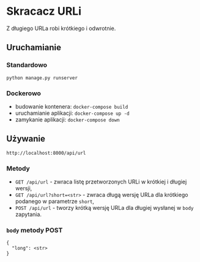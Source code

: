 # Skracacz URLi

Z długiego URLa robi krótkiego i odwrotnie.

## Uruchamianie

### Standardowo
`python manage.py runserver`

### Dockerowo
- budowanie kontenera: `docker-compose build`
- uruchamianie aplikacji: `docker-compose up -d`
- zamykanie aplikacji: `docker-compose down`

## Używanie
`http://localhost:8000/api/url`

### Metody
- `GET /api/url` - zwraca listę przetworzonych URLi w krótkiej i długiej wersji,
- `GET /api/url?short=<str>` - zwraca długą wersję URLa dla krótkiego podanego w parametrze `short`,
- `POST /api/url` - tworzy krótką wersję URLa dla długiej wysłanej w `body` zapytania.

### `body` metody POST
 ```
 {
   "long": <str>
 }
```